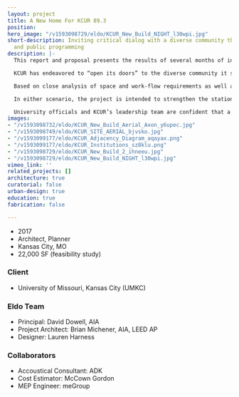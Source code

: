 ```yaml
---
layout: project
title: A New Home For KCUR 89.3
position: 
hero_image: "/v1593098729/eldo/KCUR_New_Build_NIGHT_l30wpi.jpg"
short-description: Inviting critical dialog with a diverse community through design
  and public programming
description: |-
  This report and proposal presents the results of several months of investigation into the needs, general operations, and potential future of Kansas City’s public radio, KCUR 89.3. The project fuses architecture, landscape architecture, and the design and programming of public space to engage an extensive (and growing) community in new and exciting ways.

  KCUR has endeavored to “open its doors” to the diverse community it serves, allowing the vibrancy of current issues and culture in the region to inform the work that it produces. It seeks to add new voices with unique perspectives to a critical conversation occurring within the community.

  Based on close analysis of space and work-flow requirements as well as on detailed discussions with station leaders regarding their vision, the proposal suggests two alternative paths forward: One would include demolishing the current building and erecting a new one. The other involves the renovation of another structure, mostly likely an adjacent office building just to the north.

  In either scenario, the project is intended to strengthen the station’s ties to the community and allow for unprecedented levels of meaningful engagement with listeners, citizens, and institutions.

  University officials and KCUR’s leadership team are confident that a well-focused campaign can raise $10 million to pay for a new headquarters that would serve the station and the community for the foreseeable future.
images:
- "/v1593098732/eldo/KCUR_New_Build_Aerial_Axon_y6upec.jpg"
- "/v1593098749/eldo/KCUR_SITE_AERIAL_bjvsko.jpg"
- "/v1593099177/eldo/KCUR_Adjacency_Diagram_aqayax.png"
- "/v1593099177/eldo/KCUR_Institutions_sz8klu.png"
- "/v1593098729/eldo/KCUR_New_Build_2_ihneeu.jpg"
- "/v1593098729/eldo/KCUR_New_Build_NIGHT_l30wpi.jpg"
vimeo_link: ''
related_projects: []
architecture: true
curatorial: false
urban-design: true
education: true
fabrication: false

---
```

* 2017
* Architect, Planner 
* Kansas City, MO
* 22,000 SF (feasibility study)

### Client

* University of Missouri, Kansas City (UMKC)

### Eldo Team

* Principal: David Dowell, AIA
* Project Architect: Brian Michener, AIA, LEED AP
* Designer: Lauren Harness

### Collaborators

* Accoustical Consultant: ADK
* Cost Estimator: McCown Gordon
* MEP Engineer: meGroup